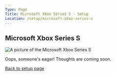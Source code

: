 ```yaml
---
Type: Page
Title: Microsoft Xbox Series S - Setup
Location: /setup/microsoft-xbox-series-s
---
```


## Microsoft Xbox Series S

<div class="img-container-wide"> <img alt="A picture of the Microsoft Xbox Series S" src="https://img-prod-cms-rt-microsoft-com.akamaized.net/cms/api/am/imageFileData/RE4FkjX?ver=c092"> </div> 

Oops, someone's eager! Thoughts are coming soon.

[Back to setup page](/setup)